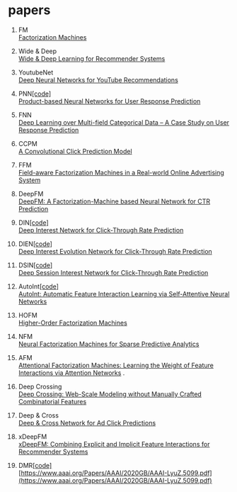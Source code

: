 # papers
1. FM  
[Factorization Machines](https://www.csie.ntu.edu.tw/~b97053/paper/Rendle2010FM.pdf)  

2. Wide & Deep  
[Wide & Deep Learning for Recommender Systems](https://arxiv.org/pdf/1606.07792.pdf)  

3. YoutubeNet  
[Deep Neural Networks for YouTube Recommendations](https://static.googleusercontent.com/media/research.google.com/en//pubs/archive/45530.pdf)  

4. PNN[[code]](https://github.com/Atomu2014/product-nets)  
[Product-based Neural Networks for User Response Prediction](https://arxiv.org/pdf/1611.00144.pdf)  

5. FNN  
[Deep Learning over Multi-field Categorical Data – A Case Study on User Response Prediction](https://arxiv.org/pdf/1601.02376.pdf)

6. CCPM  
[A Convolutional Click Prediction Model](https://dl.acm.org/doi/pdf/10.1145/2806416.2806603)  

7. FFM  
[Field-aware Factorization Machines in a Real-world Online Advertising System](https://arxiv.org/pdf/1701.04099.pdf)  

8. DeepFM  
[DeepFM: A Factorization-Machine based Neural Network for CTR Prediction](https://arxiv.org/pdf/1703.04247.pdf)  

9. DIN[[code]](https://github.com/zhougr1993/DeepInterestNetwork)  
[Deep Interest Network for Click-Through Rate Prediction](https://arxiv.org/pdf/1706.06978.pdf)

10. DIEN[[code]](https://github.com/mouna99/dien)  
[Deep Interest Evolution Network for Click-Through Rate Prediction](https://arxiv.org/pdf/1809.03672.pdf)  
  
11. DSIN[[code]](https://github.com/shenweichen/DSIN)  
[Deep Session Interest Network for Click-Through Rate Prediction](https://arxiv.org/pdf/1905.06482.pdf)  

12. AutoInt[[code]](https://github.com/DeepGraphLearning/RecommenderSystems/tree/master/featureRec)  
[AutoInt: Automatic Feature Interaction Learning via Self-Attentive Neural Networks](https://arxiv.org/pdf/1810.11921.pdf)

13. HOFM  
[Higher-Order Factorization Machines](https://arxiv.org/pdf/1607.07195.pdf)  

14. NFM  
[Neural Factorization Machines for Sparse Predictive Analytics](https://arxiv.org/pdf/1708.05027.pdf)  

15. AFM  
[Attentional Factorization Machines: Learning the Weight of Feature Interactions via Attention Networks](https://www.ijcai.org/Proceedings/2017/0435.pdf) . 

16. Deep Crossing  
[Deep Crossing: Web-Scale Modeling without Manually Crafted Combinatorial Features](https://www.kdd.org/kdd2016/papers/files/adf0975-shanA.pdf)  

17. Deep & Cross  
[Deep & Cross Network for Ad Click Predictions](https://arxiv.org/pdf/1708.05123.pdf)  

18. xDeepFM  
[xDeepFM: Combining Explicit and Implicit Feature Interactions for Recommender Systems](https://arxiv.org/pdf/1803.05170.pdf)  

19. DMR[[code]](https://github.com/lvze92/DMR)  
[https://www.aaai.org/Papers/AAAI/2020GB/AAAI-LyuZ.5099.pdf](https://www.aaai.org/Papers/AAAI/2020GB/AAAI-LyuZ.5099.pdf)  
